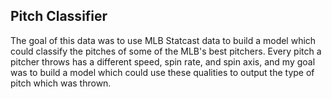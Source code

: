 ## Pitch Classifier

The goal of this data was to use MLB Statcast data to build a model which could classify the pitches of some of the MLB's best pitchers. Every pitch a pitcher throws has a different speed, spin rate, and spin axis, and my goal was to build a model which could use these qualities to output the type of pitch which was thrown.
